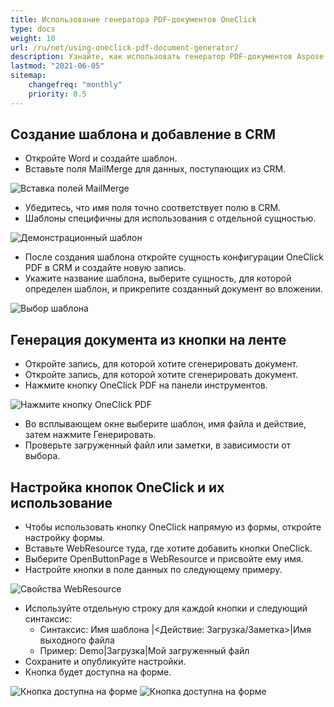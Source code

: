```yaml
---
title: Использование генератора PDF-документов OneClick
type: docs
weight: 10
url: /ru/net/using-oneclick-pdf-document-generator/
description: Узнайте, как использовать генератор PDF-документов Aspose.PDF OneClick в Microsoft Dynamics
lastmod: "2021-06-05"
sitemap:
    changefreq: "monthly"
    priority: 0.5
---
```


## Создание шаблона и добавление в CRM

- Откройте Word и создайте шаблон.
- Вставьте поля MailMerge для данных, поступающих из CRM.

![Вставка полей MailMerge](using-oneclick-pdf-document-generator_1.png)

- Убедитесь, что имя поля точно соответствует полю в CRM.
- Шаблоны специфичны для использования с отдельной сущностью.

![Демонстрационный шаблон](using-oneclick-pdf-document-generator_2.png)

- После создания шаблона откройте сущность конфигурации OneClick PDF в CRM и создайте новую запись.
- Укажите название шаблона, выберите сущность, для которой определен шаблон, и прикрепите созданный документ во вложении.

![Выбор шаблона](using-oneclick-pdf-document-generator_3.png)

## Генерация документа из кнопки на ленте

- Откройте запись, для которой хотите сгенерировать документ.
- Откройте запись, для которой хотите сгенерировать документ.
- Нажмите кнопку OneClick PDF на панели инструментов.

![Нажмите кнопку OneClick PDF](using-oneclick-pdf-document-generator_4.png)

- Во всплывающем окне выберите шаблон, имя файла и действие, затем нажмите Генерировать.
- Проверьте загруженный файл или заметки, в зависимости от выбора.

## Настройка кнопок OneClick и их использование

- Чтобы использовать кнопку OneClick напрямую из формы, откройте настройку формы.
- Вставьте WebResource туда, где хотите добавить кнопки OneClick.
- Выберите OpenButtonPage в WebResource и присвойте ему имя.
- Настройте кнопки в поле данных по следующему примеру.

![Свойства WebResource](using-oneclick-pdf-document-generator_5.png)

- Используйте отдельную строку для каждой кнопки и следующий синтаксис:
  - Синтаксис: Имя шаблона |<Действие: Загрузка/Заметка>|Имя выходного файла
  - Пример: Demo|Загрузка|Мой загруженный файл
- Сохраните и опубликуйте настройки.
- Кнопка будет доступна на форме.

![Кнопка доступна на форме](using-oneclick-pdf-document-generator_6.png)
![Кнопка доступна на форме](using-oneclick-pdf-document-generator_6.png)
